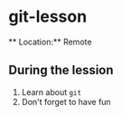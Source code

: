 # git-lesson

** Location:** Remote

## During the lession
1. Learn about `git`
2. Don't forget to have fun

